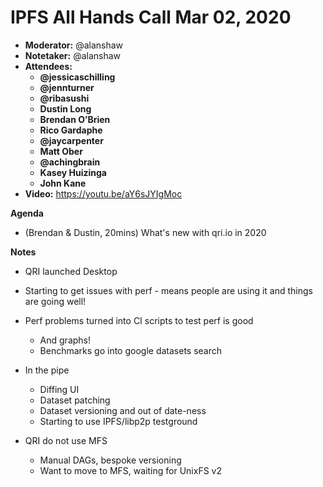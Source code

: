 # IPFS All Hands Call Mar 02, 2020

-   **Moderator:** @alanshaw
-   **Notetaker:** @alanshaw
-   **Attendees:**
    -   __@jessicaschilling__
    -   __@jennturner__
    -   __@ribasushi__
    -   __Dustin Long__
    -   __Brendan O’Brien__
    -   __Rico Gardaphe__
    -   __@jaycarpenter__
    -   __Matt Ober__
    -   __@achingbrain__
    -   __Kasey Huizinga__
    -   __John Kane__
-   **Video:** https://youtu.be/aY6sJYIgMoc

**Agenda**

-   (Brendan & Dustin, 20mins) What's new with qri.io in 2020

**Notes**

-   QRI launched Desktop
-   Starting to get issues with perf - means people are using it and things are going well!
-   Perf problems turned into CI scripts to test perf is good

    -   And graphs!
    -   Benchmarks go into google datasets search

-   In the pipe

    -   Diffing UI
    -   Dataset patching
    -   Dataset versioning and out of date-ness
    -   Starting to use IPFS/libp2p testground

-   QRI do not use MFS

    -   Manual DAGs, bespoke versioning
    -   Want to move to MFS, waiting for UnixFS v2

